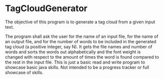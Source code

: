 # TagCloudGenerator
The objective of this program is to generate a tag cloud from a given input text. 

The program shall ask the user for the name of an input file, for the name of an output file, and for the number of words to be included in the generated tag cloud (a positive integer, say N). 
It gets the file names and number of words and sorts the words out alphabetically and the font weight is changed with respect to the amount of times the word is found compared to the rest in the input file. This is just a basic read and write program to showcase basic java skills. Not intended to be a progress tracker or full showcase of skills.
